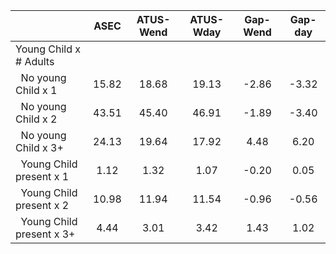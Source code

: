
|                      |         ASEC |    ATUS-Wend |    ATUS-Wday |     Gap-Wend |      Gap-day |
| -------------------- | :----------: | :----------: | :----------: | :----------: | :----------: |
| Young Child x # Adults |              |              |              |              |              |
| &nbsp;&nbsp;No young Child x 1 |        15.82 |        18.68 |        19.13 |        -2.86 |        -3.32 |
| &nbsp;&nbsp;No young Child x 2 |        43.51 |        45.40 |        46.91 |        -1.89 |        -3.40 |
| &nbsp;&nbsp;No young Child x 3+ |        24.13 |        19.64 |        17.92 |         4.48 |         6.20 |
| &nbsp;&nbsp;Young Child present x 1 |         1.12 |         1.32 |         1.07 |        -0.20 |         0.05 |
| &nbsp;&nbsp;Young Child present x 2 |        10.98 |        11.94 |        11.54 |        -0.96 |        -0.56 |
| &nbsp;&nbsp;Young Child present x 3+ |         4.44 |         3.01 |         3.42 |         1.43 |         1.02 |

